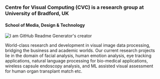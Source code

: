 ### Centre for Visual Computing (CVC) is a research group at University of Bradford, UK 
#### School of Media, Design & Technology
![I am GitHub Readme Generator's creator](https://arturssmirnovs.github.io/github-profile-readme-generator/images/banner.png)

World-class research and development in visual image data processing, bridging the business and academic worlds.
Our current research projects lie in the domain of facial analysis, human emotion analysis, eye tracking applications, natural language processing for bio-medical applications, wireless capsule endoscopy analysis, and ML assisted visual assessment for human organ transplant match etc. 




